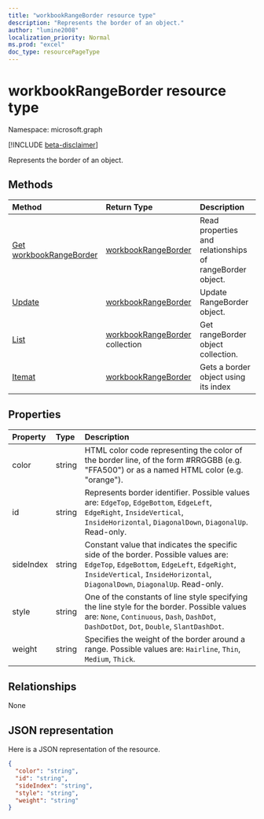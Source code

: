 ```yaml
---
title: "workbookRangeBorder resource type"
description: "Represents the border of an object."
author: "lumine2008"
localization_priority: Normal
ms.prod: "excel"
doc_type: resourcePageType
---
```


# workbookRangeBorder resource type

Namespace: microsoft.graph

[!INCLUDE [beta-disclaimer](../../includes/beta-disclaimer.md)]

Represents the border of an object.


## Methods

| Method		   | Return Type	|Description|
|:---------------|:--------|:----------|
|[Get workbookRangeBorder](../api/rangeborder-get.md) | [workbookRangeBorder](workbookrangeborder.md) |Read properties and relationships of rangeBorder object.|
|[Update](../api/rangeborder-update.md) | [workbookRangeBorder](workbookrangeborder.md)	|Update RangeBorder object. |
|[List](../api/rangeborder-list.md) | [workbookRangeBorder](workbookrangeborder.md) collection |Get rangeBorder object collection. |
|[Itemat](../api/rangebordercollection-itemat.md)|[workbookRangeBorder](workbookrangeborder.md)|Gets a border object using its index|

## Properties
| Property	   | Type	|Description|
|:---------------|:--------|:----------|
|color|string|HTML color code representing the color of the border line, of the form #RRGGBB (e.g. "FFA500") or as a named HTML color (e.g. "orange").|
|id|string|Represents border identifier. Possible values are: `EdgeTop`, `EdgeBottom`, `EdgeLeft`, `EdgeRight`, `InsideVertical`, `InsideHorizontal`, `DiagonalDown`, `DiagonalUp`. Read-only.|
|sideIndex|string|Constant value that indicates the specific side of the border. Possible values are: `EdgeTop`, `EdgeBottom`, `EdgeLeft`, `EdgeRight`, `InsideVertical`, `InsideHorizontal`, `DiagonalDown`, `DiagonalUp`. Read-only.|
|style|string|One of the constants of line style specifying the line style for the border. Possible values are: `None`, `Continuous`, `Dash`, `DashDot`, `DashDotDot`, `Dot`, `Double`, `SlantDashDot`.|
|weight|string|Specifies the weight of the border around a range. Possible values are: `Hairline`, `Thin`, `Medium`, `Thick`.|

## Relationships
None


## JSON representation

Here is a JSON representation of the resource.

<!-- {
  "blockType": "resource",
  "optionalProperties": [

  ],
  "@odata.type": "microsoft.graph.workbookRangeBorder"
}-->

```json
{
  "color": "string",
  "id": "string",
  "sideIndex": "string",
  "style": "string",
  "weight": "string"
}

```

<!-- uuid: 8fcb5dbc-d5aa-4681-8e31-b001d5168d79
2015-10-25 14:57:30 UTC -->
<!--
{
  "type": "#page.annotation",
  "description": "RangeBorder resource",
  "keywords": "",
  "section": "documentation",
  "tocPath": "",
  "suppressions": []
}
-->


